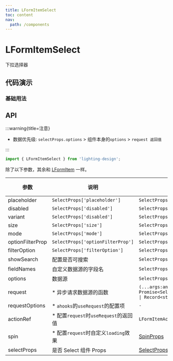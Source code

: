 ```yaml
---
title: LFormItemSelect
toc: content
nav:
  path: /components
---
```


# LFormItemSelect

下拉选择器

## 代码演示

### 基础用法

<code src='./demos/demo.tsx'></code>

## API

:::warning{title=注意}

- 数据优先级: `selectProps.options` > 组件本身的`options` > `request 返回值`

:::

```ts
import { LFormItemSelect } from 'lighting-design';
```

除了以下参数，其余和 [LFormItem](/components/form-item) 一样。

| 参数             | 说明                                   | 类型                                                                         | 默认值  |
| ---------------- | -------------------------------------- | ---------------------------------------------------------------------------- | ------- |
| placeholder      | `SelectProps['placeholder']`           | `SelectProps['placeholder']`                                                 | `-`     |
| disabled         | `SelectProps['disabled']`              | `SelectProps['disabled']`                                                    | `-`     |
| variant          | `SelectProps['disabled']`              | `SelectProps['variant']`                                                     | `-`     |
| size             | `SelectProps['size']`                  | `SelectProps['size']`                                                        | `-`     |
| mode             | `SelectProps['mode']`                  | `SelectProps['mode']`                                                        | `-`     |
| optionFilterProp | `SelectProps['optionFilterProp']`      | `SelectProps['optionFilterProp']`                                            | `label` |
| filterOption     | `SelectProps['filterOption']`          | `SelectProps['filterOption']`                                                | `-`     |
| showSearch       | 配置是否可搜索                         | `SelectProps['showSearch']`                                                  | `-`     |
| fieldNames       | 自定义数据源的字段名                   | `SelectProps['fieldNames']`                                                  | `-`     |
| options          | 数据源                                 | `SelectProps['options']`                                                     | `-`     |
| request          | \* 异步请求数据源的函数                | `(...args:any[]) => Promise<SelectProps['options'] \| Record<string,any>[]>` | `-`     |
| requestOptions   | \* `ahooks`的`useRequest`的配置项      | `-`                                                                          | `-`     |
| actionRef        | \* 配置`request`时`useRequest`的返回值 | `LFormItemActionRef`                                                         | `-`     |
| spin             | \* 配置`request`时自定义`loading`效果  | [SpinProps]                                                                  | `-`     |
| selectProps      | 是否 Select 组件 Props                 | [SelectProps]                                                                | `-`     |

[SpinProps]: https://ant-design.antgroup.com/components/spin-cn#api
[SelectProps]: https://ant-design.antgroup.com/components/select-cn#api
